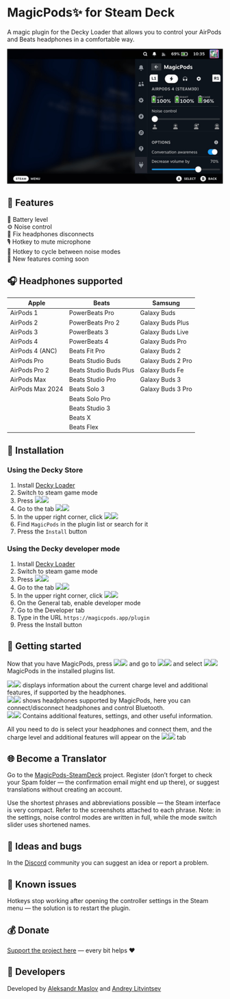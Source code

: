 # MagicPods✨ for Steam Deck

A magic plugin for the Decky Loader that allows you to control your AirPods and Beats headphones in a comfortable way.

![](./docs/images/screenshot-1.png)

## 🎨 Features

🔋 Battery level  
⚙️ Noise control  
🔌 Fix headphones disconnects  
🎙️ Hotkey to mute microphone  
🔄 Hotkey to cycle between noise modes  
🎉 New features coming soon

## 🎧 Headphones supported

| Apple            | Beats                  | Samsung           |
| ---------------- | ---------------------- | ----------------- |
| AirPods 1        | PowerBeats Pro         | Galaxy Buds       |
| AirPods 2        | PowerBeats Pro 2       | Galaxy Buds Plus  |
| AirPods 3        | PowerBeats 3           | Galaxy Buds Live  |
| AirPods 4        | PowerBeats 4           | Galaxy Buds Pro   |
| AirPods 4 (ANC)  | Beats Fit Pro          | Galaxy Buds 2     |
| AirPods Pro      | Beats Studio Buds      | Galaxy Buds 2 Pro |
| AirPods Pro 2    | Beats Studio Buds Plus | Galaxy Buds Fe    |
| AirPods Max      | Beats Studio Pro       | Galaxy Buds 3     |
| AirPods Max 2024 | Beats Solo 3           | Galaxy Buds 3 Pro | 
|                  | Beats Solo Pro         |                   |
|                  | Beats Studio 3         |                   |
|                  | Beats X                |                   |
|                  | Beats Flex             |                   |

## 💾 Installation

### Using the Decky Store

1. Install [Decky Loader](https://github.com/SteamDeckHomebrew/decky-loader/tree/main?tab=readme-ov-file#-installation)
2. Switch to steam game mode
3. Press <img src="./docs/images/dark/qam.svg#gh-light-mode-only" height=16><img src="./docs/images/light/qam.svg#gh-dark-mode-only" height=16>
4. Go to the tab <img src="./docs/images/dark/plug.svg#gh-light-mode-only" height=16><img src="./docs/images/light/plug.svg#gh-dark-mode-only" height=16>
5. In the upper right corner, click <img src="./docs/images/dark/store.svg#gh-light-mode-only" height=16><img src="./docs/images/light/store.svg#gh-dark-mode-only" height=16>
6. Find `MagicPods` in the plugin list or search for it
7. Press the `Install` button

### Using the Decky developer mode

1. Install [Decky Loader](https://github.com/SteamDeckHomebrew/decky-loader/tree/main?tab=readme-ov-file#-installation)
2. Switch to steam game mode
3. Press <img src="./docs/images/dark/qam.svg#gh-light-mode-only" height=16><img src="./docs/images/light/qam.svg#gh-dark-mode-only" height=16>
4. Go to the tab <img src="./docs/images/dark/plug.svg#gh-light-mode-only" height=16><img src="./docs/images/light/plug.svg#gh-dark-mode-only" height=16>
5. In the upper right corner, click <img src="./docs/images/dark/gear.svg#gh-light-mode-only" height=16><img src="./docs/images/light/gear.svg#gh-dark-mode-only" height=16>
6. On the General tab, enable developer mode
7. Go to the Developer tab
8. Type in the URL `https://magicpods.app/plugin`
9. Press the Install button

## 🚀 Getting started

Now that you have MagicPods, press <img src="./docs/images/dark/qam.svg#gh-light-mode-only" height=16><img src="./docs/images/light/qam.svg#gh-dark-mode-only" height=16> and go to <img src="./docs/images/dark/plug.svg#gh-light-mode-only" height=16><img src="./docs/images/light/plug.svg#gh-dark-mode-only" height=16> and select <img src="./docs/images/dark/mp.svg#gh-light-mode-only" height=16><img src="./docs/images/light/mp.svg#gh-dark-mode-only" height=16> MagicPods in the installed plugins list.

<img src="./docs/images/dark/mp-charge.svg#gh-light-mode-only" height=16><img src="./docs/images/light/mp-charge.svg#gh-dark-mode-only" height=16> displays information about the current charge level and additional features, if supported by the headphones.  
<img src="./docs/images/dark/mp-hd.svg#gh-light-mode-only" height=16><img src="./docs/images/light/mp-hd.svg#gh-dark-mode-only" height=16> shows headphones supported by MagicPods, here you can connect/disconnect headphones and control Bluetooth.  
<img src="./docs/images/dark/mp-sett.svg#gh-light-mode-only" height=16><img src="./docs/images/light/mp-sett.svg#gh-dark-mode-only" height=16> Contains additional features, settings, and other useful information.  

All you need to do is select your headphones and connect them, and the charge level and additional features will appear on the <img src="./docs/images/dark/mp-charge.svg#gh-light-mode-only" height=16><img src="./docs/images/light/mp-charge.svg#gh-dark-mode-only" height=16> tab

## 🌐 Become a Translator

Go to the [MagicPods-SteamDeck](https://weblate.magicpods.app/engage/magicpods-steamdeck/) project. Register (don’t forget to check your Spam folder — the confirmation email might end up there), or suggest translations without creating an account.

Use the shortest phrases and abbreviations possible — the Steam interface is very compact. Refer to the screenshots attached to each phrase. Note: in the settings, noise control modes are written in full, while the mode switch slider uses shortened names.

## 🧪 Ideas and bugs

In the [Discord](https://discord.com/invite/UyY4PY768V) community you can suggest an idea or report a problem.

## 🩼 Known issues

Hotkeys stop working after opening the controller settings in the Steam menu — the solution is to restart the plugin.

## 💰 Donate

[Support the project here](https://magicpods.app/donate/) — every bit helps ❤️

## 💖 Developers

Developed by [Aleksandr Maslov](https://github.com/steam3d/) and [Andrey Litvintsev](https://github.com/andreylitvintsev)